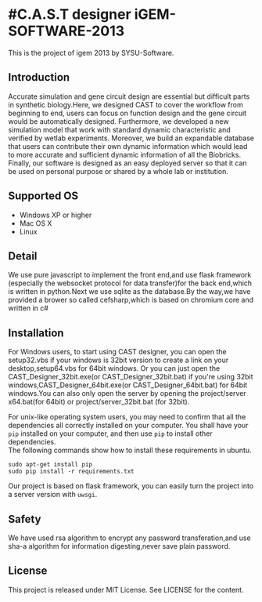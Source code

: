 #C.A.S.T designer
iGEM-SOFTWARE-2013
==================
This is the project of igem 2013 by SYSU-Software.

## Introduction
Accurate simulation and gene circuit design are essential but difficult parts in synthetic biology.Here, we designed CAST to cover the workflow from beginning to end, users can focus on function design and the gene circuit would be automatically designed. Furthermore, we developed a new simulation model that work with standard dynamic characteristic and verified by wetlab experiments. Moreover, we build an expandable database that users can contribute their own dynamic information which would lead to more accurate and sufficient dynamic information of all the Biobricks. Finally, our software is designed as an easy deployed server so that it can be used on personal purpose or shared by a whole lab or institution. 

## Supported OS
* Windows XP or higher
* Mac OS X
* Linux

## Detail
We use pure javascript to implement the front end,and use flask framework (especially the websocket protocol for data transfer)for the back end,which is written in python.Next we use sqlite as the database.By the way,we have provided a brower so called cefsharp,which is based on chromium core and written in c#

## Installation
For Windows users, to start using CAST designer, you can open the setup32.vbs if your windows is 32bit version to create a link on your desktop,setup64.vbs for 64bit windows.
Or you can just open the CAST_Designer_32bit.exe(or CAST_Designer_32bit.bat) if you're using 32bit windows,CAST_Designer_64bit.exe(or CAST_Designer_64bit.bat) for 64bit windows.You can also only open the server by opening the project/server x64.bat(for 64bit) or project/server_32bit.bat (for 32bit).

For unix-like operating system users, you may need to confirm that all the
dependencies all correctly installed on your computer. You shall have your `pip`
installed on your computer, and then use `pip` to install other dependencies.  
The following commands show how to install these requirements in ubuntu.
```
sudo apt-get install pip
sudo pip install -r requirements.txt
```

Our project is based on flask framework, you can easily turn the project into a
server version with `uwsgi`.

## Safety
We have used rsa algorithm to encrypt any password transferation,and use sha-a algorithm for information digesting,never save plain password.

## License
This project is released under MIT License. See LICENSE for the content.
